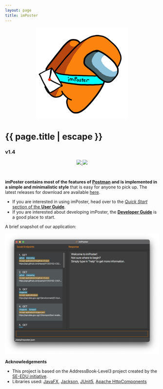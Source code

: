 ```yaml
---
layout: page
title: imPoster
---
```


<p align="center">
  <img width="300px" src="images/imPoster.png" >
</p>

<h1 class="post-title">{{ page.title | escape }}</h1>
<h3 class="post-subtitle">v1.4</h3>

<div style="page-break-after: always;"></div>

<p align="center">
  <a href="https://github.com/AY2021S2-CS2103T-T12-4/tp/actions"> <img src="https://github.com/AY2021S2-CS2103T-T12-4/tp/workflows/Java%20CI/badge.svg" /> </a>
  <a href="https://codecov.io/gh/AY2021S2-CS2103T-T12-4/tp"> <img src="https://codecov.io/gh/AY2021S2-CS2103T-T12-4/tp/branch/master/graph/badge.svg" /> </a>
</p>
<br/>

**imPoster contains most of the features of [Postman](https://www.postman.com/) and is implemented in a simple and minimalistic style** that is easy for anyone to pick up. The latest releases for download are available [here](https://imposter-dev.tk).

* If you are interested in using imPoster, head over to the [_Quick Start_ section of the **User Guide**](UserGuide.html#3-quickstart).
* If you are interested about developing imPoster, the [**Developer Guide**](DeveloperGuide.html) is a good place to start.

A brief snapshot of our application:

<p align="center">
  <img width="800px" src="images/Ui.png" >
</p>


**Acknowledgements**
* This project is based on the AddressBook-Level3 project created by the [SE-EDU initiative](https://se-education.org).
* Libraries used: [JavaFX](https://openjfx.io/), [Jackson](https://github.com/FasterXML/jackson), [JUnit5](https://github.com/junit-team/junit5), [Apache HttpComponents](https://hc.apache.org/index.html)
